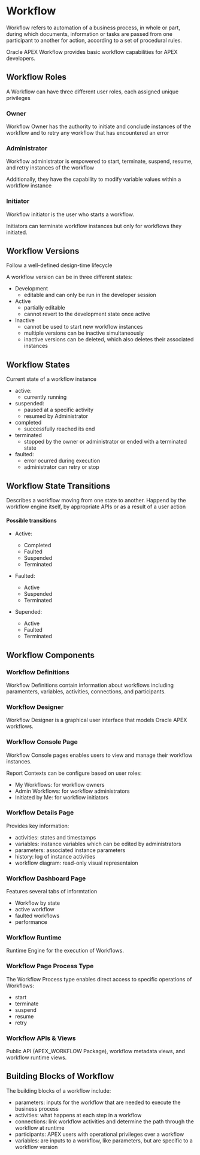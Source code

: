# Workflow

Workflow refers to automation of a business process, in whole or part, during which documents, information or tasks are passed from one participant to another for action, according to a set of procedural rules.

Oracle APEX Workflow provides basic workflow capabilities for APEX developers.

## Workflow Roles

A Workflow can have three different user roles, each assigned unique privileges

### Owner

Workflow Owner has the authority to initiate and conclude instances of the workflow and to retry any workflow that has encountered an error

### Administrator

Workflow administrator is empowered to start, terminate, suspend, resume, and retry instances of the workflow

Additionally, they have the capability to modify variable values within a workflow instance

### Initiator

Workflow initiator is the user who starts a workflow.

Initiators can terminate workflow instances but only for workflows they initiated.

## Workflow Versions

Follow a well-defined design-time lifecycle

A workflow version can be in three different states:

- Development
  - editable and can only be run in the developer session
- Active
  - partially editable
  - cannot revert to the development state once active
- Inactive
  - cannot be used to start new workflow instances
  - multiple versions can be inactive simultaneously
  - inactive versions can be deleted, which also deletes their associated instances

## Workflow States

Current state of a workflow instance

- active:
  - currently running
- suspended:
  - paused at a specific activity
  - resumed by Administrator
- completed
  - successfully reached its end
- terminated
  - stopped by the owner or administrator or ended with a terminated state
- faulted:
  - error ocurred during execution
  - administrator can retry or stop

## Workflow State Transitions

Describes a workflow moving from one state to another. Happend by the workflow engine itself, by appropriate APIs or as a result of a user action

#### Possible transitions

- Active:

  - Completed
  - Faulted
  - Suspended
  - Terminated

- Faulted:

  - Active
  - Suspended
  - Terminated

- Supended:
  - Active
  - Faulted
  - Terminated

## Workflow Components

### Workflow Definitions

Workflow Definitions contain information about workflows including paramenters, variables, activities, connections, and participants.

### Workflow Designer

Workflow Designer is a graphical user interface that models Oracle APEX workflows.

### Workflow Console Page

Workflow Console pages enables users to view and manage their workflow instances.

Report Contexts can be configure based on user roles:

- My Workflows: for workflow owners
- Admin Workflows: for workflow administrators
- Initiated by Me: for workflow initiators

### Workflow Details Page

Provides key information:

- activities: states and timestamps
- variables: instance variables which can be edited by administrators
- parameters: associated instance parameters
- history: log of instance activities
- workflow diagram: read-only visual representaion

### Workflow Dashboard Page

Features several tabs of informtation

- Workflow by state
- active workflow
- faulted workflows
- performance

### Workflow Runtime

Runtime Engine for the execution of Workflows.

### Workflow Page Process Type

The Workflow Process type enables direct access to specific operations of Workflows:

- start
- terminate
- suspend
- resume
- retry

### Workflow APIs & Views

Public API (APEX_WORKFLOW Package), workflow metadata views, and workflow runtime views.

## Building Blocks of Workflow

The building blocks of a workflow include:

- parameters: inputs for the workflow that are needed to execute the business process
- activities: what happens at each step in a workflow
- connections: link workflow activities and determine the path through the workflow at runtime
- participants: APEX users with operational privileges over a workflow
- variables: are inputs to a workflow, like parameters, but are specific to a workflow version
